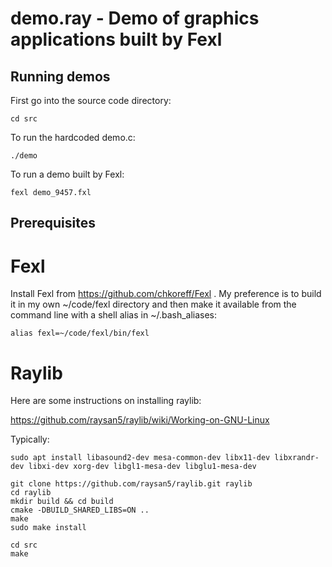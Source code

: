demo.ray - Demo of graphics applications built by Fexl
======================================================

Running demos
-------------

First go into the source code directory:
```
cd src
```

To run the hardcoded demo.c:
```
./demo
```

To run a demo built by Fexl:
```
fexl demo_9457.fxl
```

Prerequisites
-------------

# Fexl

Install Fexl from https://github.com/chkoreff/Fexl .  My preference is to
build it in my own ~/code/fexl directory and then make it available from the
command line with a shell alias in ~/.bash_aliases:

	alias fexl=~/code/fexl/bin/fexl

# Raylib

Here are some instructions on installing raylib:

https://github.com/raysan5/raylib/wiki/Working-on-GNU-Linux

Typically:
```
sudo apt install libasound2-dev mesa-common-dev libx11-dev libxrandr-dev libxi-dev xorg-dev libgl1-mesa-dev libglu1-mesa-dev

git clone https://github.com/raysan5/raylib.git raylib
cd raylib
mkdir build && cd build
cmake -DBUILD_SHARED_LIBS=ON ..
make
sudo make install

cd src
make
```

